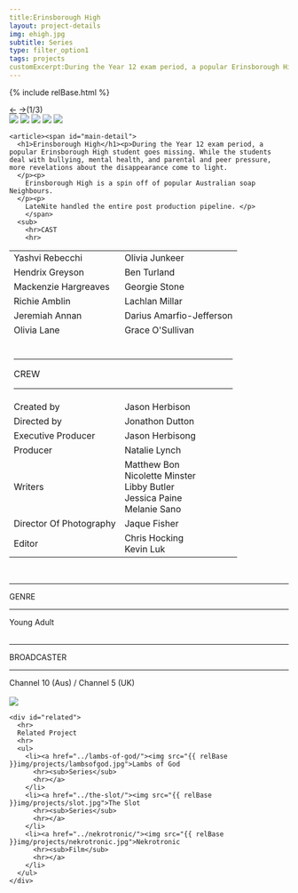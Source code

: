 ```yaml
---
title:Erinsborough High
layout: project-details
img: ehigh.jpg
subtitle: Series
type: filter_option1
tags: projects
customExcerpt:During the Year 12 exam period, a popular Erinsborough High student goes missing. While the students deal with bullying, mental health, and parental and peer pressure, more revelations about the disappearance come to light.
---
```

{% include relBase.html %}

  <section id="details">
    <div id="carousel">
      <div id="carousel_controls"><span><a href="#" id="carousel_backward">&larr;</a> <a href="#"
            id="carousel_forward">&rarr;</a></span><span id="pagecount">(1/3)</span></div>
      <div id="carousel_img">
        <img src="{{ relBase }}img/gallery/ehigh7.jpg" id="img1">
        <img src="{{ relBase }}img/gallery/ehigh4.jpg" id="img2">
        <img src="{{ relBase }}img/gallery/ehigh5.jpg" id="img3">
        <img src="{{ relBase }}img/gallery/ehigh6.jpg" id="img4">
        <img src="{{ relBase }}img/gallery/ehigh1.jpg" id="img5">
      </div>
    </div>


    <article><span id="main-detail">
      <h1>Erinsborough High</h1><p>During the Year 12 exam period, a popular Erinsborough High student goes missing. While the students deal with bullying, mental health, and parental and peer pressure, more revelations about the disappearance come to light.
      </p><p>
        Erinsborough High is a spin off of popular Australian soap Neighbours.
      </p><p>
        LateNite handled the entire post production pipeline. </p>     
        </span>
      <sub>
        <hr>CAST
        <hr>
<table>
  <tr><td>Yashvi Rebecchi</td><td>Olivia Junkeer</td></tr>
  <tr><td>Hendrix Greyson</td><td>Ben Turland</td></tr>
  <tr><td>Mackenzie Hargreaves</td><td>Georgie Stone</td></tr>
  <tr><td>Richie Amblin</td><td>Lachlan Millar</td></tr>
  <tr><td>Jeremiah Annan</td><td>Darius Amarfio-Jefferson</td></tr>
  <tr><td>Olivia Lane</td><td>Grace O&#39;Sullivan </td></tr>
  <tr><td colspan="2"><br><hr>CREW
    <hr></td></tr><tr><td>
        Created by</td><td>Jason Herbison</td></tr><tr><td>
        Directed by</td><td>Jonathon Dutton</td></tr><tr><td>
        Executive Producer</td><td>Jason Herbisong</td></tr><tr><td>
        Producer</td><td>Natalie Lynch</td></tr><tr><td>
        Writers</td><td>Matthew Bon<br>Nicolette Minster<br>Libby Butler<br>Jessica Paine<br>Melanie Sano</td></tr><tr><td>
        Director Of Photography</td><td>Jaque Fisher</td></tr><tr><td>
        Editor</td><td>Chris Hocking<br>Kevin Luk</td></tr></table><br>
        <hr>GENRE
        <hr>
        Young Adult<br>
        <br>
        <hr>BROADCASTER
        <hr>
        Channel 10 (Aus) / Channel 5 (UK)<br><br>
        <a href="https://www.imdb.com/title/tt10925930/" target="_blank"><img src="{{ relBase }}img/social/imdb.svg" class="imdb"></a>
      </sub>
    </article>

    <div id="related">
      <hr>
      Related Project
      <hr>
      <ul>
        <li><a href="../lambs-of-god/"><img src="{{ relBase }}img/projects/lambsofgod.jpg">Lambs of God
          <hr><sub>Series</sub>
          <hr></a>
        </li>
        <li><a href="../the-slot/"><img src="{{ relBase }}img/projects/slot.jpg">The Slot
          <hr><sub>Series</sub>
          <hr></a>
        </li>
        <li><a href="../nekrotronic/"><img src="{{ relBase }}img/projects/nekrotronic.jpg">Nekrotronic
          <hr><sub>Film</sub>
          <hr></a>
        </li>
      </ul>
    </div>
  </section>



  <div id="gradient"></div>
  